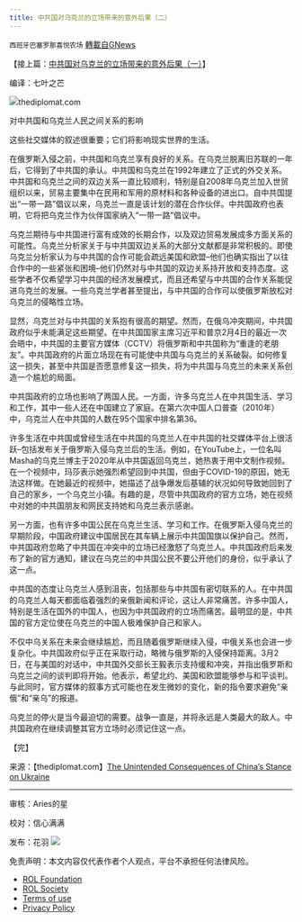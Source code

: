 ```yaml
---
title: 中共国对乌克兰的立场带来的意外后果（二）
---
```

`西班牙巴塞罗那喜悦农场` [轉載自GNews](https://gnews.org/zh-hans/2200334/)

【接上篇：[中共国对乌克兰的立场带来的意外后果（一）](https://gnews.org/zh-hans/2200269/)】

编译：七叶之芒

![](https://assets.gnews.org/wp-content/uploads/2022/03/image-2284.png)thediplomat.com

对中共国和乌克兰人民之间关系的影响

这些社交媒体的叙述很重要；它们将影响现实世界的生活。

在俄罗斯入侵之前，中共国和乌克兰享有良好的关系。在乌克兰脱离旧苏联的一年后，它得到了中共国的承认。中共国和乌克兰在1992年建立了正式的外交关系。中共国和乌克兰之间的双边关系一直比较顺利，特别是自2008年乌克兰加入世贸组织以来，贸易主要集中在民用和军用的原材料和各种设备的进出口。自中共国提出“一带一路”倡议以来，乌克兰一直是该计划的潜在合作伙伴。中共国政府也表明，它将把乌克兰作为伙伴国家纳入“一带一路”倡议中。

乌克兰期待与中共国进行富有成效的长期合作，以及双边贸易发展成多方面关系的可能性。乌克兰分析家关于与中共国双边关系的大部分文献都是非常积极的。即使乌克兰分析家认为与中共国的合作可能会疏远美国和欧盟–他们也确实指出了以往合作中的一些紧张和困境–他们仍然对与中共国的双边关系持开放和支持态度。这些学者不仅希望学习中共国的经济发展模式，而且还希望与中共国的合作关系能促进乌克兰的发展。一些乌克兰学者甚至提出，与中共国的合作可以使俄罗斯放松对乌克兰的侵略性立场。

显然，乌克兰对与中共国的关系抱有很高的期望。然而，在俄乌冲突期间，中共国政府似乎未能满足这些期望。在中共国国家主席习近平和普京2月4日的最近一次会晤中，中共国的主要官方媒体（CCTV）将俄罗斯和中共国称为“重逢的老朋友”。中共国政府的片面立场现在有可能使中共国与乌克兰的关系破裂。如何修复这一损失，甚至中共国是否愿意修复这一损失，将为中共国与乌克兰的未来关系创造一个尴尬的局面。

中共国政府的立场也影响了两国人民。一方面，许多乌克兰人在中共国生活、学习和工作，其中一些人还在中国建立了家庭。在第六次中国人口普查（2010年）中，乌克兰人在中共国的人数在95个国家中排名第36。

许多生活在中共国或曾经生活在中共国的乌克兰人在中共国的社交媒体平台上很活跃–包括发布关于俄罗斯入侵乌克兰后的生活。例如，在YouTube上，一位名叫Masha的乌克兰博主于2020年从中共国返回乌克兰，她热衷于用中文制作视频。在一个视频中，玛莎表示她强烈希望回到中共国，但由于COVID-19的原因，她无法这样做。在她最近的视频中，她描述了战争爆发后基辅的状况如何导致她回到了自己的家乡，一个乌克兰小镇。有趣的是，尽管中共国政府的官方立场，她在视频中对她的中共国朋友和网民支持她和乌克兰表示感谢。

另一方面，也有许多中国公民在乌克兰生活、学习和工作。在俄罗斯入侵乌克兰的早期阶段，中国政府建议中国居民在其车辆上展示中共国国旗以保护自己。然而，中共国政府忽略了中共国在冲突中的立场已经激怒了乌克兰人。中共国政府后来发布了新的官方通知，建议在乌克兰的中共国公民不要公开他们的身份，似乎承认了这一点。

中共国的态度让乌克兰人感到沮丧，包括那些与中共国有密切联系的人。在中共国的乌克兰人每天都面临着强烈的亲俄新闻和评论，这让人非常痛苦。许多中国人，特别是生活在国外的中国人，也因为中共国政府的立场而痛苦。最明显的是，中共国的官方定位使在乌克兰的中国人极难保护自己和家人。

不仅中乌关系在未来会继续尴尬，而且随着俄罗斯继续入侵，中俄关系也会进一步复杂化。中共国政府似乎正在采取行动，略微与俄罗斯的入侵保持距离。3月2日，在与美国的对话中，中共国外交部长王毅表示支持缓和冲突，并指出俄罗斯和乌克兰之间的谈判即将开始。他表示，希望北约、美国和欧盟能够参与和平谈判。与此同时，官方媒体的叙事方式可能也在发生微妙的变化，新的指令要求避免“亲俄”和“亲乌”的报道。

乌克兰的停火是当今最迫切的需要。战争一直是，并将永远是人类最大的敌人。中共国政府在继续调整其官方立场时必须记住这一点。

【完】

来源：【thediplomat.com】[The Unintended Consequences of China’s Stance on Ukraine](https://thediplomat.com/2022/03/the-unintended-consequences-of-chinas-stance-on-ukraine/)

* * *

审核：Aries的星

校对：信心满满

发布：花羽
![](https://assets.gnews.org/wp-content/uploads/2022/03/GNEWS_CH..jpeg)
 

免责声明：本文内容仅代表作者个人观点，平台不承担任何法律风险。

- [ROL Foundation](https://rolfoundation.org/)
- [ROL Society](https://rolsociety.org/)
- [Terms of use](https://gnews.org/terms-of-use-3/)
- [Privacy Policy](https://gnews.org/privacy-policy/)
